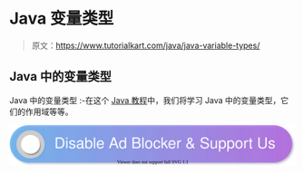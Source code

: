 # Java 变量类型

> 原文：<https://www.tutorialkart.com/java/java-variable-types/>

## Java 中的变量类型

Java 中的变量类型 :-在这个 [Java 教程](https://www.tutorialkart.com/java/)中，我们将学习 Java 中的变量类型，它们的作用域等等。

[![](img/925da31b32d6bc3827932f6c8afb11bb.png)](https://www.tutorialkart.com/)